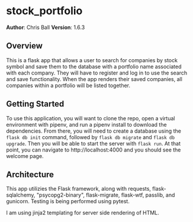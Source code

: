 # stock_portfolio

**Author**: Chris Ball
**Version**: 1.6.3

## Overview
This is a flask app that allows a user to search for companies by stock symbol and save them to the database with a portfolio name associated with each company. They will have to register and log in to use the search and save functionality. When the app renders their saved companies, all companies within a portfolio will be listed together.

## Getting Started
To use this application, you will want to clone the repo, open a virtual environment with pipenv, and run a pipenv install to download the dependencies. From there, you will need to create a database using the `flask db init` command, followed by `flask db migrate` and `flask db upgrade`. Then you will be able to start the server with `flask run`. At that point, you can navigate to http://localhost:4000 and you should see the welcome page.

## Architecture
This app utilizies the Flask framework, along with requests, flask-sqlalchemy, "psycopg2-binary", flask-migrate, flask-wtf, passlib, and gunicorn. Testing is being performed using pytest.

I am using jinja2 templating for server side rendering of HTML.
